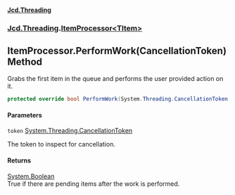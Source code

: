 #### [Jcd.Threading](index.md 'index')
### [Jcd.Threading](Jcd.Threading.md 'Jcd.Threading').[ItemProcessor&lt;TItem&gt;](ItemProcessor_TItem_.md 'Jcd.Threading.ItemProcessor<TItem>')

## ItemProcessor<TItem>.PerformWork(CancellationToken) Method

Grabs the first item in the queue and performs the user provided action on it.

```csharp
protected override bool PerformWork(System.Threading.CancellationToken token);
```
#### Parameters

<a name='Jcd.Threading.ItemProcessor_TItem_.PerformWork(System.Threading.CancellationToken).token'></a>

`token` [System.Threading.CancellationToken](https://docs.microsoft.com/en-us/dotnet/api/System.Threading.CancellationToken 'System.Threading.CancellationToken')

The token to inspect for cancellation.

#### Returns
[System.Boolean](https://docs.microsoft.com/en-us/dotnet/api/System.Boolean 'System.Boolean')  
True if there are pending items after the work is performed.